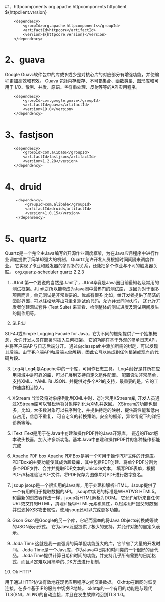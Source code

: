 #1、httpcomponents
 <dependency>
            <groupId>org.apache.httpcomponents</groupId>
            <artifactId>httpclient</artifactId>
            <version>${httpclient.version}</version>
        </dependency>

        <dependency>
            <groupId>org.apache.httpcomponents</groupId>
            <artifactId>httpcore</artifactId>
            <version>${httpcore.version}</version>
        </dependency>
        
        
        
# 2、guava
Google Guava软件包中的库或多或少是对核心库的对应部分有增强功能，并使编程更加高效和有效。
Guava 包括内存缓存、不可变集合、函数类型、图形库和可用于 I/O、散列、并发、原语、字符串处理、反射等等的API实用程序。
 <!--google tools谷歌工具箱-->
        <dependency>
            <groupId>com.google.guava</groupId>
            <artifactId>guava</artifactId>
            <version>19.0</version>
        </dependency>
        
        
# 3、fastjson
 <!--阿里巴巴json处理工具-->
        <dependency>
            <groupId>com.alibaba</groupId>
            <artifactId>fastjson</artifactId>
            <version>1.2.28</version>
        </dependency>
        
      
# 4、druid
  <!-- https://mvnrepository.com/artifact/com.alibaba/druid -->
         <dependency>
             <groupId>com.alibaba</groupId>
             <artifactId>druid</artifactId>
             <version>1.0.15</version>
         </dependency>  
         
# 5、quartz
Quartz是一个完全由Java编写的开源作业调度框架，为在Java应用程序中进行作业调度提供了简单却强大的机制。
Quartz允许开发人员根据时间间隔来调度作业。
它实现了作业和触发器的多对多的关系，还能把多个作业与不同的触发器关联。
                 <!--spring定时任务-->
                 <dependency>
                     <groupId>org.quartz-scheduler</groupId>
                     <artifactId>quartz</artifactId>
                     <version>2.2.3</version>
                 </dependency>
                 
                 
01. JUnit
第一个要说的当然是JUnit了，JUnit毕竟是Java圈目前最知名及常用的测试框架。JUnit之所以能够成为Java圈中最热门的测试库，
是因为对于很多项目而言，单元测试是非常重要的。优点有很多
比如，给开发者提供了简洁的图形界面，可以轻松地写出可重复测试的代码，允许并发同时执行，
还允许开发者创建测试套件 (Test Suite) 来查看、检测整体的测试进度及测试期间发生的副作用等。

02. SLF4J

SLF4J或Simple Logging Facade for Java，它为不同的框架提供了一个抽象概念，允许开发人员在部署时插入任何框架。
它的功能在基于外观的简单日志API，并将客户端API与日志后端分开。
通过向classpath中添加所需的绑定，可以发现其后端。由于客户端API和后端完全解耦，因此它可以集成到任何框架或现有的代码片段。

03. Log4j
Log4j是Apache中的一个库，可用作日志工具。
Log4j恰好是其所在应用领域中最可靠的库，可以扩展到支持自定义组件配置。
配置语法非常简单，支持XML、YAML 和 JSON。并提供对多个API的支持，最重要的是，它的工作速度相当惊人。


05. XStream
当涉及将对象序列化到XML中时，这时常用XStream库, 开发人员通过XStream库可以轻松地将对象序列化为XML并返回。
XStream的功能也很多，比如，大多数对象可以被序列化，并提供特定的映射，提供高性能和低内存占用，信息不重复，
可自定义的转换策略，安全的框架，异常情况下的详细诊断等等。

06. iText
iText是用于在Java中创建和操作PDF件的Java开源库。
最近的iText版本改头换面，加入许多新功能。基本Java中创建和操作PDF件的各种操作都能完成

07. Apache PDF box
Apache PDFBox是另一个可用于操作PDF文件的开源库。
PDFBox的主要功能使其成为超级库，其中包括PDF创建、将单个PDF分割为多个PDF文件、合并并提取PDF文本的Unicode文本，
填写PDF表单，根据PDF/A标准验证PDF文件，将PDF保存为图像并对PDF进行数字签名。

08. jsoup
jsoup是一个很实用的Java库，用于处理和解析HTML。Jsoup提供了一个有用的用于提取数据的API。
jsoup中实现的标准是WHATWG HTML5。和最新的浏览器作法一样，jsoup将HTML解析为DOM。
它允许解析来自任何URL或文件的HTML，清理和操纵HTML元素和属性，以检索用户提交的数据并过滤掉XSS攻击属性，使用jsoup还可以完成更多功能。

09. Gson
Gson是Google的另一个库，它轻而易举的将Java Objects转换成等效的JSON表示形式。
它为Java泛型提供了极大的支持，并允许对象的自定义表示。

10. Joda Time
这就是我一直强调的简单但功能强大的库，它节省了大量的开发时间。 Joda-Time是一个Java库，作为Java中日期和时间类的一个很好的替代品。
Joda Time提供计算日期和时间的功能，并支持几乎所有需要的日期格式，而且肯定难以用简单的JDK方法进行复制。

11. Ok HTTP

用于通过HTTP协议有效地在现代应用程序之间交换数据。 Okhttp在断网时恢复连接，在多个基于IP的服务中切换IP地址。
okhttp的一个有用的功能是与现代TLS(SNI，ALPN)的自动连接，并且在发生故障时回到TLS 1.0。



